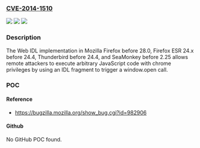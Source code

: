 ### [CVE-2014-1510](https://cve.mitre.org/cgi-bin/cvename.cgi?name=CVE-2014-1510)
![](https://img.shields.io/static/v1?label=Product&message=n%2Fa&color=blue)
![](https://img.shields.io/static/v1?label=Version&message=n%2Fa&color=blue)
![](https://img.shields.io/static/v1?label=Vulnerability&message=n%2Fa&color=brighgreen)

### Description

The Web IDL implementation in Mozilla Firefox before 28.0, Firefox ESR 24.x before 24.4, Thunderbird before 24.4, and SeaMonkey before 2.25 allows remote attackers to execute arbitrary JavaScript code with chrome privileges by using an IDL fragment to trigger a window.open call.

### POC

#### Reference
- https://bugzilla.mozilla.org/show_bug.cgi?id=982906

#### Github
No GitHub POC found.

